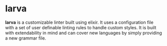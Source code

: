 # larva
**larva** is a customizable linter built using elixir.
It uses a configuration file with a set of user definable linting rules to handle custom styles.
It is built with extendability in mind and can cover new languages by simply providing a new grammar file. 
